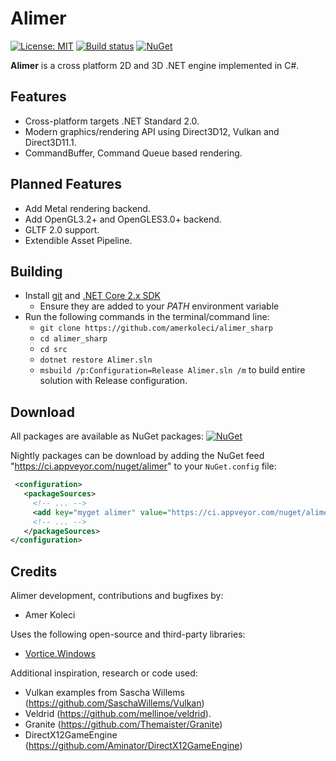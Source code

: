 # Alimer

[![License: MIT](https://img.shields.io/badge/License-MIT-yellow.svg)](https://github.com/amerkoleci/alimer_sharp/blob/master/LICENSE)
[![Build status](https://ci.appveyor.com/api/projects/status/17mwmj5jq6aqfj9d?svg=true)](https://ci.appveyor.com/project/amerkoleci/alimer-sharp)
[![NuGet](https://img.shields.io/nuget/v/Alimer.svg)](https://www.nuget.org/packages?q=Tags%3A%22Alimer%22)

**Alimer** is a cross platform 2D and 3D .NET engine implemented in C#.

## Features

- Cross-platform targets .NET Standard 2.0.
- Modern graphics/rendering API using Direct3D12, Vulkan and Direct3D11.1.
- CommandBuffer, Command Queue based rendering.

## Planned Features

- Add Metal rendering backend.
- Add OpenGL3.2+ and OpenGLES3.0+ backend.
- GLTF 2.0 support.
- Extendible Asset Pipeline.

## Building

- Install [git](https://git-scm.com) and [.NET Core 2.x SDK](https://www.microsoft.com/net/download/core)
  - Ensure they are added to your *PATH* environment variable
- Run the following commands in the terminal/command line:
  - `git clone https://github.com/amerkoleci/alimer_sharp`
  - `cd alimer_sharp`
  - `cd src`
  - `dotnet restore Alimer.sln`
  - `msbuild /p:Configuration=Release Alimer.sln /m` to build entire solution with Release configuration.

## Download

All packages are available as NuGet packages: [![NuGet](https://img.shields.io/nuget/v/Alimer.svg)](https://www.nuget.org/packages?q=Tags%3A%22Alimer%22)

Nightly packages can be download by adding the NuGet feed "https://ci.appveyor.com/nuget/alimer" to your `NuGet.config` file:

```xml
 <configuration>
   <packageSources>
     <!-- ... -->
     <add key="myget alimer" value="https://ci.appveyor.com/nuget/alimer" />
     <!-- ... -->
   </packageSources>
</configuration>     
```

## Credits

Alimer development, contributions and bugfixes by:

- Amer Koleci

Uses the following open-source and third-party libraries:

- [Vortice.Windows](https://github.com/amerkoleci/Vortice.Windows)

Additional inspiration, research or code used:

- Vulkan examples from Sascha Willems (<https://github.com/SaschaWillems/Vulkan>)
- Veldrid (<https://github.com/mellinoe/veldrid>).
- Granite (<https://github.com/Themaister/Granite>)
- DirectX12GameEngine (<https://github.com/Aminator/DirectX12GameEngine>)
